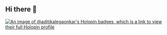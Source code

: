 ## Hi there 👋

<!--
**AditiKalegaonkar/AditiKalegaonkar** is a ✨ _special_ ✨ repository because its `README.md` (this file) appears on your GitHub profile.

Here are some ideas to get you started:

- 🔭 I’m currently working on ...
- 🌱 I’m currently learning ...
- 👯 I’m looking to collaborate on ...
- 🤔 I’m looking for help with ...
- 💬 Ask me about ...
- 📫 How to reach me: ...
- 😄 Pronouns: ...
- ⚡ Fun fact: ...
-->

[![An image of @aditikalegaonkar's Holopin badges, which is a link to view their full Holopin profile](https://holopin.me/aditikalegaonkar)](https://holopin.io/@aditikalegaonkar)
